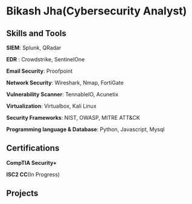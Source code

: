 # Bikash Jha(Cybersecurity Analyst)

## Skills and Tools
<div>
<p><b>SIEM</b>: Splunk, QRadar</p>
<p><b>EDR</b> : Crowdstrike, SentinelOne</p>
<p><b>Email Security</b>: Proofpoint</p>
<p><b>Network Security</b>: Wireshark, Nmap, FortiGate</p>
<p><b>Vulnerability Scanner</b>: TennableIO, Acunetix</p>
<p><b>Virtualization</b>: Virtualbox, Kali Linux</p>
<p><b>Security Frameworks</b>: NIST, OWASP, MITRE ATT&CK</p>
<p><b>Programming language & Database</b>: Python, Javascript, Mysql</p>
</div>


## Certifications
<div>
<p><b>CompTIA Security+</b></p>
<p><b>ISC2 CC</b>(In Progress)</p>
</div>

## Projects
